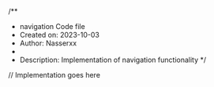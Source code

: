 /**
 * navigation Code file
 * Created on: 2023-10-03
 * Author: Nasserxx
 *
 * Description: Implementation of navigation functionality
 */
 
// Implementation goes here

